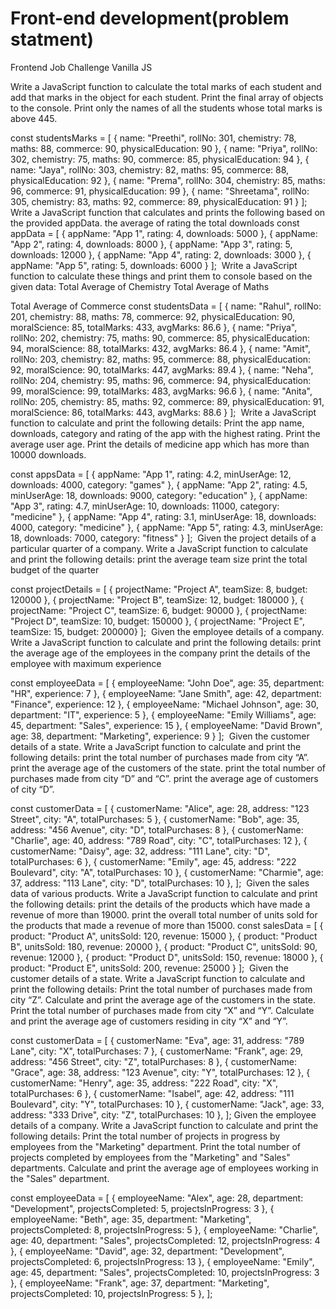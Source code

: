 # Front-end development(problem statment)

Frontend Job Challenge Vanilla JS


Write a JavaScript function to calculate the total marks of each student and add that marks in the object for each student. 
Print the final array of objects to the console.
Print only the names of all the students whose total marks is above 445.


const studentsMarks = [
  { name: "Preethi", rollNo: 301, chemistry: 78, maths: 88, commerce: 90, physicalEducation: 90 },
  { name: "Priya", rollNo: 302, chemistry: 75, maths: 90, commerce: 85, physicalEducation: 94 },
  { name: "Jaya", rollNo: 303, chemistry: 82, maths: 95, commerce: 88, physicalEducation: 92 },
  { name: "Prema", rollNo: 304, chemistry: 85, maths: 96, commerce: 91, physicalEducation: 99 },
  { name: "Shreetama", rollNo: 305, chemistry: 83, maths: 92, commerce: 89, physicalEducation: 91 }
];
​
Write a JavaScript function that calculates and prints the following based on the provided appData.
the average of rating
the total downloads
const appData = [
  { appName: "App 1", rating: 4, downloads: 5000 },
  { appName: "App 2", rating: 4, downloads: 8000 },
  { appName: "App 3", rating: 5, downloads: 12000 },
  { appName: "App 4", rating: 2, downloads: 3000 },
  { appName: "App 5", rating: 5, downloads: 6000 }
];
​
Write a JavaScript function to calculate these things and print them to console based on the given data:
Total Average of Chemistry
Total Average of Maths

Total Average of Commerce
const studentsData = [
   { name: "Rahul", rollNo: 201, chemistry: 88, maths: 78, commerce: 92, physicalEducation: 90, moralScience: 85, totalMarks: 433, avgMarks: 86.6 },
   { name: "Priya", rollNo: 202, chemistry: 75, maths: 90, commerce: 85, physicalEducation: 94, moralScience: 88, totalMarks: 432, avgMarks: 86.4 },
  { name: "Amit", rollNo: 203, chemistry: 82, maths: 95, commerce: 88, physicalEducation: 92, moralScience: 90, totalMarks: 447, avgMarks: 89.4 },
  { name: "Neha", rollNo: 204, chemistry: 95, maths: 96, commerce: 94, physicalEducation: 99, moralScience: 99, totalMarks: 483, avgMarks: 96.6 },
  { name: "Anita", rollNo: 205, chemistry: 85, maths: 92, commerce: 89, physicalEducation: 91, moralScience: 86, totalMarks: 443, avgMarks: 88.6 }
];
​
Write a JavaScript function to calculate and print the following details:
Print the app name, downloads, category and rating of the app with the highest rating.
Print the average user age.
Print the details of medicine app which has more than 10000 downloads.

const appsData = [
  { appName: "App 1", rating: 4.2, minUserAge: 12, downloads: 4000, category: "games" },
  { appName: "App 2", rating: 4.5, minUserAge: 18, downloads: 9000, category: "education" },
  { appName: "App 3", rating: 4.7, minUserAge: 10, downloads: 11000, category: "medicine" },
  { appName: "App 4", rating: 3.1, minUserAge: 18, downloads: 4000, category: "medicine" },
  { appName: "App 5", rating: 4.3, minUserAge: 18, downloads: 7000, category: "fitness" }
];
​
Given the project details of a particular quarter of a company. Write a JavaScript function to calculate and print the following details:
print the average team size
print the total budget of the quarter

const projectDetails = [
  { projectName: "Project A", teamSize: 8, budget: 120000 },
  { projectName: "Project B", teamSize: 12, budget: 180000 },
  { projectName: "Project C", teamSize: 6, budget: 90000 },
  { projectName: "Project D", teamSize: 10, budget: 150000 },
  { projectName: "Project E", teamSize: 15, budget: 200000}
];
​
Given the employee details of a company. Write a JavaScript function to calculate and print the following details:
print the average age of the employees in the company
print the details of the employee with maximum experience

const employeeData = [
  { employeeName: "John Doe", age: 35, department: "HR", experience: 7 },
  { employeeName: "Jane Smith", age: 42, department: "Finance", experience: 12 },
  { employeeName: "Michael Johnson", age: 30, department: "IT", experience: 5 },
  { employeeName: "Emily Williams", age: 45, department: "Sales", experience: 15 },
  { employeeName: "David Brown", age: 38, department: "Marketing", experience: 9 }
];
​
Given the customer details of a state. Write a JavaScript function to calculate and print the following details:
print the total number of purchases made from city “A”.
print the average age of the customers of the state.
print the total number of purchases made from city “D” and “C”.
print the average age of customers of city “D”.

const customerData = [
  { customerName: "Alice", age: 28, address: "123 Street", city: "A", totalPurchases: 5 },
  { customerName: "Bob", age: 35, address: "456 Avenue", city: "D", totalPurchases: 8 },
  { customerName: "Charlie", age: 40, address: "789 Road", city: "C", totalPurchases: 12 },
  { customerName: "Daisy", age: 32, address: "111 Lane", city: "D", totalPurchases: 6 },
  { customerName: "Emily", age: 45, address: "222 Boulevard", city: "A", totalPurchases: 10 },
	{ customerName: "Charmie", age: 37, address: "113 Lane", city: "D", totalPurchases: 10 },
];
​
Given the sales data of various products. Write a JavaScript function to calculate and print the following details:
print the details of the products which have made a revenue of more than 19000.
print the overall total number of units sold for the products that made a revenue of more than 15000.
const salesData = [
  { product: "Product A", unitsSold: 120, revenue: 15000 },
  { product: "Product B", unitsSold: 180, revenue: 20000 },
  { product: "Product C", unitsSold: 90, revenue: 12000 },
  { product: "Product D", unitsSold: 150, revenue: 18000 },
  { product: "Product E", unitsSold: 200, revenue: 25000 }
];
​
Given the customer details of a state. Write a JavaScript function to calculate and print the following details:
Print the total number of purchases made from city “Z”.
Calculate and print the average age of the customers in the state.
Print the total number of purchases made from city “X” and “Y”.
Calculate and print the average age of customers residing in city “X” and “Y”.

const customerData = [
  { customerName: "Eva", age: 31, address: "789 Lane", city: "X", totalPurchases: 7 },
  { customerName: "Frank", age: 29, address: "456 Street", city: "Z", totalPurchases: 8 },
  { customerName: "Grace", age: 38, address: "123 Avenue", city: "Y", totalPurchases: 12 },
  { customerName: "Henry", age: 35, address: "222 Road", city: "X", totalPurchases: 6 },
  { customerName: "Isabel", age: 42, address: "111 Boulevard", city: "Y", totalPurchases: 10 },
  { customerName: "Jack", age: 33, address: "333 Drive", city: "Z", totalPurchases: 10 },
];
​
Given the employee details of a company. Write a JavaScript function to calculate and print the following details:
Print the total number of projects in progress by employees from the "Marketing" department.
Print the total number of projects completed by employees from the "Marketing" and "Sales" departments.
Calculate and print the average age of employees working in the "Sales" department.

const employeeData = [
  { employeeName: "Alex", age: 28, department: "Development", projectsCompleted: 5, projectsInProgress: 3 },
  { employeeName: "Beth", age: 35, department: "Marketing", projectsCompleted: 8, projectsInProgress: 5 },
  { employeeName: "Charlie", age: 40, department: "Sales", projectsCompleted: 12, projectsInProgress: 4 },
  { employeeName: "David", age: 32, department: "Development", projectsCompleted: 6, projectsInProgress: 13 },
  { employeeName: "Emily", age: 45, department: "Sales", projectsCompleted: 10, projectsInProgress: 3 },
  { employeeName: "Frank", age: 37, department: "Marketing", projectsCompleted: 10, projectsInProgress: 5 },
];
